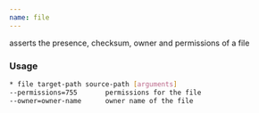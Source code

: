 ```yaml
---
name: file
---
```

asserts the presence, checksum, owner and permissions of a file


### Usage

```bash
* file target-path source-path [arguments]
--permissions=755       permissions for the file
--owner=owner-name      owner name of the file
```
